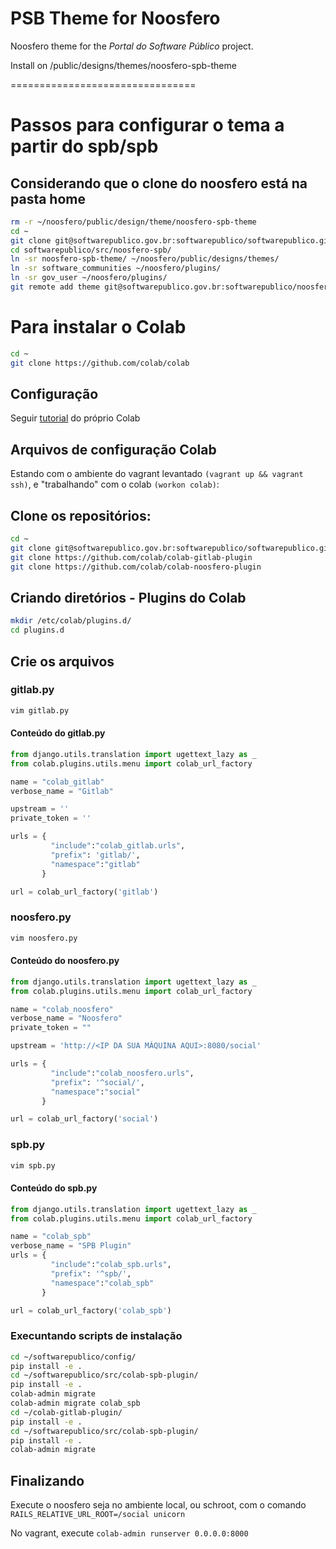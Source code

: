 PSB Theme for Noosfero
================================

Noosfero theme for the _Portal do Software Público_ project.

Install on /public/designs/themes/noosfero-spb-theme

================================

# Passos para configurar o tema a partir do spb/spb

## Considerando que o clone do noosfero está na pasta home

```bash
rm -r ~/noosfero/public/design/theme/noosfero-spb-theme
cd ~
git clone git@softwarepublico.gov.br:softwarepublico/softwarepublico.git
cd softwarepublico/src/noosfero-spb/
ln -sr noosfero-spb-theme/ ~/noosfero/public/designs/themes/
ln -sr software_communities ~/noosfero/plugins/
ln -sr gov_user ~/noosfero/plugins/
git remote add theme git@softwarepublico.gov.br:softwarepublico/noosfero-spb-theme.git
```

# Para instalar o Colab

```bash
cd ~
git clone https://github.com/colab/colab
```

## Configuração

Seguir [tutorial](https://github.com/colab/colab/blob/master/README.rst) do próprio Colab

## Arquivos de configuração Colab

Estando com o ambiente do vagrant levantado `(vagrant up && vagrant ssh)`,
e "trabalhando" com o colab `(workon colab)`:

## Clone os repositórios:

```bash
cd ~
git clone git@softwarepublico.gov.br:softwarepublico/softwarepublico.git
git clone https://github.com/colab/colab-gitlab-plugin
git clone https://github.com/colab/colab-noosfero-plugin
```

## Criando diretórios - Plugins do Colab

```bash
mkdir /etc/colab/plugins.d/
cd plugins.d
```

## Crie os arquivos

### gitlab.py

```bash
vim gitlab.py
```

#### Conteúdo do gitlab.py

```python
from django.utils.translation import ugettext_lazy as _
from colab.plugins.utils.menu import colab_url_factory

name = "colab_gitlab"
verbose_name = "Gitlab"

upstream = ''
private_token = ''

urls = {
         "include":"colab_gitlab.urls",
         "prefix": 'gitlab/',
         "namespace":"gitlab"
       }

url = colab_url_factory('gitlab')
```

### noosfero.py

```bash
vim noosfero.py
```

#### Conteúdo do noosfero.py

```python
from django.utils.translation import ugettext_lazy as _
from colab.plugins.utils.menu import colab_url_factory

name = "colab_noosfero"
verbose_name = "Noosfero"
private_token = ""

upstream = 'http://<IP DA SUA MÁQUINA AQUI>:8080/social'

urls = {
         "include":"colab_noosfero.urls",
         "prefix": '^social/',
         "namespace":"social"
       }

url = colab_url_factory('social')
```

### spb.py

```bash
vim spb.py
```

#### Conteúdo do spb.py

```python
from django.utils.translation import ugettext_lazy as _
from colab.plugins.utils.menu import colab_url_factory

name = "colab_spb"
verbose_name = "SPB Plugin"
urls = {
         "include":"colab_spb.urls",
         "prefix": '^spb/',
         "namespace":"colab_spb"
       }

url = colab_url_factory('colab_spb')
```
### Execuntando scripts de instalação

```bash
cd ~/softwarepublico/config/
pip install -e .
cd ~/softwarepublico/src/colab-spb-plugin/
pip install -e .
colab-admin migrate
colab-admin migrate colab_spb
cd ~/colab-gitlab-plugin/
pip install -e .
cd ~/softwarepublico/src/colab-spb-plugin/
pip install -e .
colab-admin migrate
```

## Finalizando

Execute o noosfero seja no ambiente local, ou schroot,
com o comando `RAILS_RELATIVE_URL_ROOT=/social unicorn`

No vagrant, execute `colab-admin runserver 0.0.0.0:8000`
